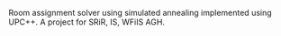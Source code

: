 Room assignment solver using simulated annealing implemented using UPC++. A project for SRiR, IS, WFiIS AGH. 
